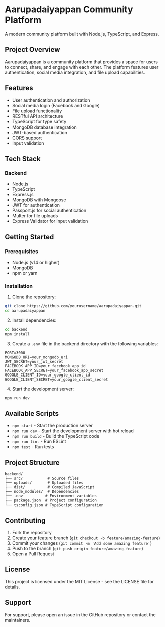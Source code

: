 # Aarupadaiyappan Community Platform

A modern community platform built with Node.js, TypeScript, and Express.

## Project Overview

Aarupadaiyappan is a community platform that provides a space for users to connect, share, and engage with each other. The platform features user authentication, social media integration, and file upload capabilities.

## Features

- User authentication and authorization
- Social media login (Facebook and Google)
- File upload functionality
- RESTful API architecture
- TypeScript for type safety
- MongoDB database integration
- JWT-based authentication
- CORS support
- Input validation

## Tech Stack

### Backend
- Node.js
- TypeScript
- Express.js
- MongoDB with Mongoose
- JWT for authentication
- Passport.js for social authentication
- Multer for file uploads
- Express Validator for input validation

## Getting Started

### Prerequisites

- Node.js (v14 or higher)
- MongoDB
- npm or yarn

### Installation

1. Clone the repository:
```bash
git clone https://github.com/yourusername/aarupadaiyappan.git
cd aarupadaiyappan
```

2. Install dependencies:
```bash
cd backend
npm install
```

3. Create a `.env` file in the backend directory with the following variables:
```
PORT=3000
MONGODB_URI=your_mongodb_uri
JWT_SECRET=your_jwt_secret
FACEBOOK_APP_ID=your_facebook_app_id
FACEBOOK_APP_SECRET=your_facebook_app_secret
GOOGLE_CLIENT_ID=your_google_client_id
GOOGLE_CLIENT_SECRET=your_google_client_secret
```

4. Start the development server:
```bash
npm run dev
```

## Available Scripts

- `npm start` - Start the production server
- `npm run dev` - Start the development server with hot reload
- `npm run build` - Build the TypeScript code
- `npm run lint` - Run ESLint
- `npm test` - Run tests

## Project Structure

```
backend/
├── src/           # Source files
├── uploads/       # Uploaded files
├── dist/          # Compiled JavaScript
├── node_modules/  # Dependencies
├── .env          # Environment variables
├── package.json  # Project configuration
└── tsconfig.json # TypeScript configuration
```

## Contributing

1. Fork the repository
2. Create your feature branch (`git checkout -b feature/amazing-feature`)
3. Commit your changes (`git commit -m 'Add some amazing feature'`)
4. Push to the branch (`git push origin feature/amazing-feature`)
5. Open a Pull Request

## License

This project is licensed under the MIT License - see the LICENSE file for details.

## Support

For support, please open an issue in the GitHub repository or contact the maintainers.
